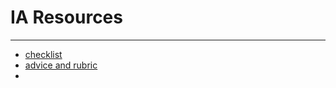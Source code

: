 # IA Resources
---
- [checklist](https://rodrigopacios.github.io/mrpacios/dp2020/2019/06/13/IA/)
- [advice and rubric](https://www.mrgysbers.com/the-ia.html)
- 
